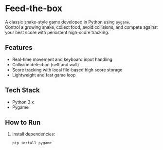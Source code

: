 # Feed-the-box

A classic snake-style game developed in Python using `pygame`.  
Control a growing snake, collect food, avoid collisions, and compete against your best score with persistent high-score tracking.

## Features
- Real-time movement and keyboard input handling
- Collision detection (self and wall)
- Score tracking with local file-based high score storage
- Lightweight and fast game loop

## Tech Stack
- Python 3.x
- Pygame

## How to Run
1. Install dependencies:
   ```bash
   pip install pygame
